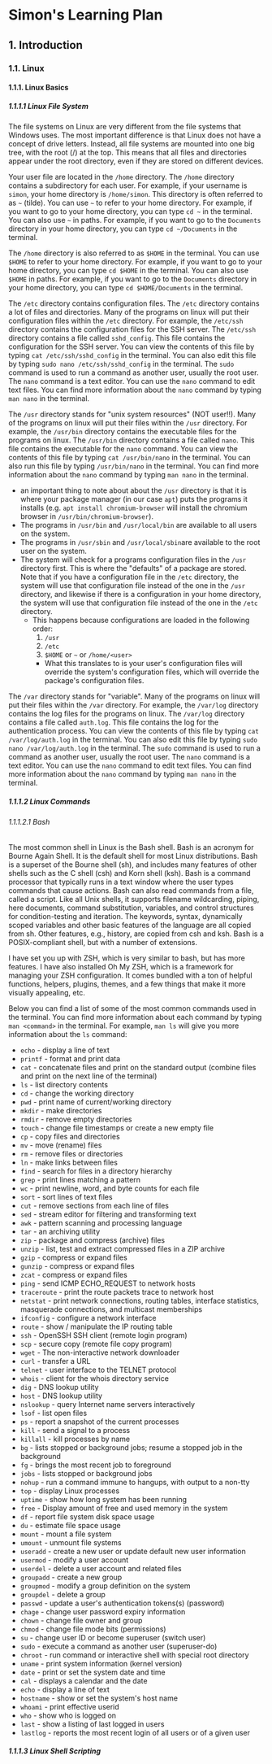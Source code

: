 Simon's Learning Plan
=====================
## 1. Introduction
### 1.1. Linux
#### 1.1.1. Linux Basics
##### 1.1.1.1 Linux File System
The file systems on Linux are very different from the file systems that Windows uses. The most important difference is that Linux does not have a concept of drive letters. Instead, all file systems are mounted into one big tree, with the root (/) at the top. This means that all files and directories appear under the root directory, even if they are stored on different devices.

Your user file are located in the `/home` directory. The `/home` directory contains a subdirectory for each user. For example, if your username is `simon`, your home directory is `/home/simon`. This directory is often referred to as `~` (tilde). You can use `~` to refer to your home directory. For example, if you want to go to your home directory, you can type `cd ~` in the terminal. You can also use `~` in paths. For example, if you want to go to the `Documents` directory in your home directory, you can type `cd ~/Documents` in the terminal. 

The `/home` directory is also referred to as `$HOME` in the terminal. You can use `$HOME` to refer to your home directory. For example, if you want to go to your home directory, you can type `cd $HOME` in the terminal. You can also use `$HOME` in paths. For example, if you want to go to the `Documents` directory in your home directory, you can type `cd $HOME/Documents` in the terminal.

The `/etc` directory contains configuration files. The `/etc` directory contains a lot of files and directories. Many of the programs on linux will put their  configuration files within the `/etc` directory. For example, the `/etc/ssh` directory contains the configuration files for the SSH server. The `/etc/ssh` directory contains a file called `sshd_config`. This file contains the configuration for the SSH server. You can view the contents of this file by typing `cat /etc/ssh/sshd_config` in the terminal. You can also edit this file by typing `sudo nano /etc/ssh/sshd_config` in the terminal. The `sudo` command is used to run a command as another user, usually the root user. The `nano` command is a text editor. You can use the `nano` command to edit text files. You can find more information about the `nano` command by typing `man nano` in the terminal.

The `/usr` directory stands for "unix system resources" (NOT user!!). Many of the programs on linux will put their files within the `/usr` directory. For example, the `/usr/bin` directory contains the executable files for the programs on linux. The `/usr/bin` directory contains a file called `nano`. This file contains the executable for the `nano` command. You can view the contents of this file by typing `cat /usr/bin/nano` in the terminal. You can also run this file by typing `/usr/bin/nano` in the terminal. You can find more information about the `nano` command by typing `man nano` in the terminal.
- an important thing to note about about the `/usr` directory is that it is where your package manager (in our case `apt`) puts the programs it installs (e.g. `apt install chromium-browser` will install the chromium browser in `/usr/bin/chromium-browser`). 
- The programs in `/usr/bin` and `/usr/local/bin` are available to all users on the system.
- The programs in `/usr/sbin` and `/usr/local/sbin`are available to the root user on the system.
- The system will check for a programs configuration files in the `/usr` directory first. This is where the "defaults" of a package are stored. Note that if you have a configuration file in the `/etc` directory, the system will use that configuration file instead of the one in the `/usr` directory, and likewise if there is a configuration in your home directory, the system will use that configuration file instead of the one in the `/etc` directory.
    - This happens because configurations are loaded in the following order:
        1. `/usr`
        2. `/etc`
        3. `$HOME` or `~` or `/home/<user>`
        - What this translates to is your user's configuration files will override the system's configuration files, which will override the package's configuration files.

The `/var` directory stands for "variable". Many of the programs on linux will put their files within the `/var` directory. For example, the `/var/log` directory contains the log files for the programs on linux. The `/var/log` directory contains a file called `auth.log`. This file contains the log for the authentication process. You can view the contents of this file by typing `cat /var/log/auth.log` in the terminal. You can also edit this file by typing `sudo nano /var/log/auth.log` in the terminal. The `sudo` command is used to run a command as another user, usually the root user. The `nano` command is a text editor. You can use the `nano` command to edit text files. You can find more information about the `nano` command by typing `man nano` in the terminal.
##### 1.1.1.2 Linux Commands
###### 1.1.1.2.1 Bash
The most common shell in Linux is the Bash shell. Bash is an acronym for Bourne Again Shell. It is the default shell for most Linux distributions. Bash is a superset of the Bourne shell (sh), and includes many features of other shells such as the C shell (csh) and Korn shell (ksh). Bash is a command processor that typically runs in a text window where the user types commands that cause actions. Bash can also read commands from a file, called a script. Like all Unix shells, it supports filename wildcarding, piping, here documents, command substitution, variables, and control structures for condition-testing and iteration. The keywords, syntax, dynamically scoped variables and other basic features of the language are all copied from sh. Other features, e.g., history, are copied from csh and ksh. Bash is a POSIX-compliant shell, but with a number of extensions.

I have set you up with ZSH, which is very similar to bash, but has more features. I have also installed Oh My ZSH, which is a framework for managing your ZSH configuration. It comes bundled with a ton of helpful functions, helpers, plugins, themes, and a few things that make it more visually appealing, etc.

Below you can find a list of some of the most common commands used in the terminal. You can find more information about each command by typing `man <command>` in the terminal. For example, `man ls` will give you more information about the `ls` command:
- `echo` - display a line of text
- `printf` - format and print data
- `cat` - concatenate files and print on the standard output (combine files and print on the next line of the terminal)
- `ls` - list directory contents
- `cd` - change the working directory
- `pwd` - print name of current/working directory
- `mkdir` - make directories
- `rmdir` - remove empty directories
- `touch` - change file timestamps or create a new empty file
- `cp` - copy files and directories
- `mv` - move (rename) files
- `rm` - remove files or directories
- `ln` - make links between files
- `find` - search for files in a directory hierarchy
- `grep` - print lines matching a pattern
- `wc` - print newline, word, and byte counts for each file
- `sort` - sort lines of text files
- `cut` - remove sections from each line of files
- `sed` - stream editor for filtering and transforming text
- `awk` - pattern scanning and processing language
- `tar` - an archiving utility
- `zip` - package and compress (archive) files
- `unzip` - list, test and extract compressed files in a ZIP archive
- `gzip` - compress or expand files
- `gunzip` - compress or expand files
- `zcat` - compress or expand files
- `ping` - send ICMP ECHO_REQUEST to network hosts
- `traceroute` - print the route packets trace to network host
- `netstat` - print network connections, routing tables, interface statistics, masquerade connections, and multicast memberships
- `ifconfig` - configure a network interface
- `route` - show / manipulate the IP routing table
- `ssh` - OpenSSH SSH client (remote login program)
- `scp` - secure copy (remote file copy program)
- `wget` - The non-interactive network downloader
- `curl` - transfer a URL
- `telnet` - user interface to the TELNET protocol
- `whois` - client for the whois directory service
- `dig` - DNS lookup utility
- `host` - DNS lookup utility
- `nslookup` - query Internet name servers interactively
- `lsof` - list open files
- `ps` - report a snapshot of the current processes
- `kill` - send a signal to a process
- `killall` - kill processes by name
- `bg` - lists stopped or background jobs; resume a stopped job in the background
- `fg` - brings the most recent job to foreground
- `jobs` - lists stopped or background jobs
- `nohup` - run a command immune to hangups, with output to a non-tty
- `top` - display Linux processes
- `uptime` - show how long system has been running
- `free` - Display amount of free and used memory in the system
- `df` - report file system disk space usage
- `du` - estimate file space usage
- `mount` - mount a file system
- `umount` - unmount file systems
- `useradd` - create a new user or update default new user information
- `usermod` - modify a user account
- `userdel` - delete a user account and related files
- `groupadd` - create a new group
- `groupmod` - modify a group definition on the system
- `groupdel` - delete a group
- `passwd` - update a user's authentication tokens(s) (password)
- `chage` - change user password expiry information
- `chown` - change file owner and group
- `chmod` - change file mode bits (permissions)
- `su` - change user ID or become superuser (switch user)
- `sudo` - execute a command as another user (superuser-do)
- `chroot` - run command or interactive shell with special root directory
- `uname` - print system information (kernel version)
- `date` - print or set the system date and time
- `cal` - displays a calendar and the date
- `echo` - display a line of text
- `hostname` - show or set the system's host name
- `whoami` - print effective userid
- `who` - show who is logged on
- `last` - show a listing of last logged in users
- `lastlog` - reports the most recent login of all users or of a given user
##### 1.1.1.3 Linux Shell Scripting
